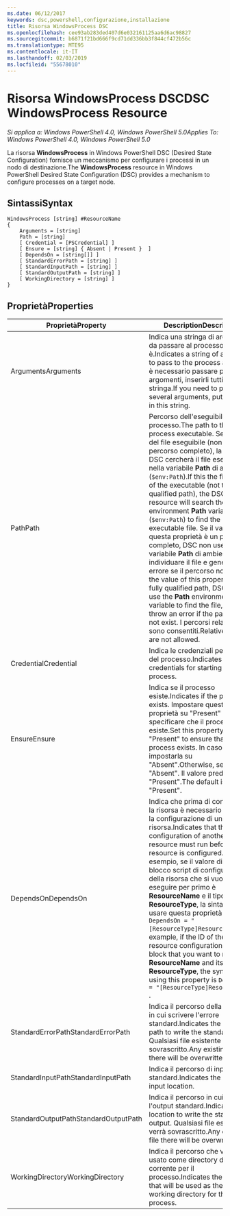 ```yaml
---
ms.date: 06/12/2017
keywords: dsc,powershell,configurazione,installazione
title: Risorsa WindowsProcess DSC
ms.openlocfilehash: cee93ab283ded407d6e032161125aa6d6ac98827
ms.sourcegitcommit: b6871f21bd666f9cd71dd336bb3f844cf472b56c
ms.translationtype: MTE95
ms.contentlocale: it-IT
ms.lasthandoff: 02/03/2019
ms.locfileid: "55678010"
---
```

# <a name="dsc-windowsprocess-resource"></a><span data-ttu-id="9ba45-103">Risorsa WindowsProcess DSC</span><span class="sxs-lookup"><span data-stu-id="9ba45-103">DSC WindowsProcess Resource</span></span>

<span data-ttu-id="9ba45-104">_Si applica a: Windows PowerShell 4.0, Windows PowerShell 5.0_</span><span class="sxs-lookup"><span data-stu-id="9ba45-104">_Applies To: Windows PowerShell 4.0, Windows PowerShell 5.0_</span></span>

<span data-ttu-id="9ba45-105">La risorsa **WindowsProcess** in Windows PowerShell DSC (Desired State Configuration) fornisce un meccanismo per configurare i processi in un nodo di destinazione.</span><span class="sxs-lookup"><span data-stu-id="9ba45-105">The **WindowsProcess** resource in Windows PowerShell Desired State Configuration (DSC) provides a mechanism to configure processes on a target node.</span></span>

## <a name="syntax"></a><span data-ttu-id="9ba45-106">Sintassi</span><span class="sxs-lookup"><span data-stu-id="9ba45-106">Syntax</span></span>

```
WindowsProcess [string] #ResourceName
{
    Arguments = [string]
    Path = [string]
    [ Credential = [PSCredential] ]
    [ Ensure = [string] { Absent | Present }  ]
    [ DependsOn = [string[]] ]
    [ StandardErrorPath = [string] ]
    [ StandardInputPath = [string] ]
    [ StandardOutputPath = [string] ]
    [ WorkingDirectory = [string] ]
}
```

## <a name="properties"></a><span data-ttu-id="9ba45-107">Proprietà</span><span class="sxs-lookup"><span data-stu-id="9ba45-107">Properties</span></span>

| <span data-ttu-id="9ba45-108">Proprietà</span><span class="sxs-lookup"><span data-stu-id="9ba45-108">Property</span></span> | <span data-ttu-id="9ba45-109">Description</span><span class="sxs-lookup"><span data-stu-id="9ba45-109">Description</span></span> |
| --- | --- |
| <span data-ttu-id="9ba45-110">Arguments</span><span class="sxs-lookup"><span data-stu-id="9ba45-110">Arguments</span></span>| <span data-ttu-id="9ba45-111">Indica una stringa di argomenti da passare al processo come è.</span><span class="sxs-lookup"><span data-stu-id="9ba45-111">Indicates a string of arguments to pass to the process as-is.</span></span> <span data-ttu-id="9ba45-112">Se è necessario passare più argomenti, inserirli tutti in questa stringa.</span><span class="sxs-lookup"><span data-stu-id="9ba45-112">If you need to pass several arguments, put them all in this string.</span></span>|
| <span data-ttu-id="9ba45-113">Path</span><span class="sxs-lookup"><span data-stu-id="9ba45-113">Path</span></span>| <span data-ttu-id="9ba45-114">Percorso dell'eseguibile del processo.</span><span class="sxs-lookup"><span data-stu-id="9ba45-114">The path to the process executable.</span></span> <span data-ttu-id="9ba45-115">Se è il nome del file eseguibile (non il percorso completo), la risorsa DSC cercherà il file eseguibile nella variabile **Path** di ambiente (`$env:Path`).</span><span class="sxs-lookup"><span data-stu-id="9ba45-115">If this the file name of the executable (not the fully qualified path), the DSC resource will search the environment **Path** variable (`$env:Path`) to find the executable file.</span></span> <span data-ttu-id="9ba45-116">Se il valore di questa proprietà è un percorso completo, DSC non userà la variabile **Path** di ambiente per individuare il file e genererà un errore se il percorso non esiste.</span><span class="sxs-lookup"><span data-stu-id="9ba45-116">If the value of this property is a fully qualified path, DSC will not use the **Path** environment variable to find the file, and will throw an error if the path does not exist.</span></span> <span data-ttu-id="9ba45-117">I percorsi relativi non sono consentiti.</span><span class="sxs-lookup"><span data-stu-id="9ba45-117">Relative paths are not allowed.</span></span>|
| <span data-ttu-id="9ba45-118">Credential</span><span class="sxs-lookup"><span data-stu-id="9ba45-118">Credential</span></span>| <span data-ttu-id="9ba45-119">Indica le credenziali per l'avvio del processo.</span><span class="sxs-lookup"><span data-stu-id="9ba45-119">Indicates the credentials for starting the process.</span></span>|
| <span data-ttu-id="9ba45-120">Ensure</span><span class="sxs-lookup"><span data-stu-id="9ba45-120">Ensure</span></span>| <span data-ttu-id="9ba45-121">Indica se il processo esiste.</span><span class="sxs-lookup"><span data-stu-id="9ba45-121">Indicates if the process exists.</span></span> <span data-ttu-id="9ba45-122">Impostare questa proprietà su "Present" per specificare che il processo esiste.</span><span class="sxs-lookup"><span data-stu-id="9ba45-122">Set this property to "Present" to ensure that the process exists.</span></span> <span data-ttu-id="9ba45-123">In caso contrario, impostarla su "Absent".</span><span class="sxs-lookup"><span data-stu-id="9ba45-123">Otherwise, set it to "Absent".</span></span> <span data-ttu-id="9ba45-124">Il valore predefinito è "Present".</span><span class="sxs-lookup"><span data-stu-id="9ba45-124">The default is "Present".</span></span>|
| <span data-ttu-id="9ba45-125">DependsOn</span><span class="sxs-lookup"><span data-stu-id="9ba45-125">DependsOn</span></span> | <span data-ttu-id="9ba45-126">Indica che prima di configurare la risorsa è necessario eseguire la configurazione di un'altra risorsa.</span><span class="sxs-lookup"><span data-stu-id="9ba45-126">Indicates that the configuration of another resource must run before this resource is configured.</span></span> <span data-ttu-id="9ba45-127">Ad esempio, se il valore di ID del blocco script di configurazione della risorsa che si vuole eseguire per primo è **ResourceName** e il tipo è **ResourceType**, la sintassi per usare questa proprietà è `DependsOn = "[ResourceType]ResourceName"`.</span><span class="sxs-lookup"><span data-stu-id="9ba45-127">For example, if the ID of the resource configuration script block that you want to run first is **ResourceName** and its type is **ResourceType**, the syntax for using this property is `DependsOn = "[ResourceType]ResourceName"` .</span></span>|
| <span data-ttu-id="9ba45-128">StandardErrorPath</span><span class="sxs-lookup"><span data-stu-id="9ba45-128">StandardErrorPath</span></span>| <span data-ttu-id="9ba45-129">Indica il percorso della directory in cui scrivere l'errore standard.</span><span class="sxs-lookup"><span data-stu-id="9ba45-129">Indicates the directory path to write the standard error.</span></span> <span data-ttu-id="9ba45-130">Qualsiasi file esistente verrà sovrascritto.</span><span class="sxs-lookup"><span data-stu-id="9ba45-130">Any existing file there will be overwritten.</span></span>|
| <span data-ttu-id="9ba45-131">StandardInputPath</span><span class="sxs-lookup"><span data-stu-id="9ba45-131">StandardInputPath</span></span>| <span data-ttu-id="9ba45-132">Indica il percorso di input standard.</span><span class="sxs-lookup"><span data-stu-id="9ba45-132">Indicates the standard input location.</span></span>|
| <span data-ttu-id="9ba45-133">StandardOutputPath</span><span class="sxs-lookup"><span data-stu-id="9ba45-133">StandardOutputPath</span></span>| <span data-ttu-id="9ba45-134">Indica il percorso in cui scrivere l'output standard.</span><span class="sxs-lookup"><span data-stu-id="9ba45-134">Indicates the location to write the standard output.</span></span> <span data-ttu-id="9ba45-135">Qualsiasi file esistente verrà sovrascritto.</span><span class="sxs-lookup"><span data-stu-id="9ba45-135">Any existing file there will be overwritten.</span></span>|
| <span data-ttu-id="9ba45-136">WorkingDirectory</span><span class="sxs-lookup"><span data-stu-id="9ba45-136">WorkingDirectory</span></span>| <span data-ttu-id="9ba45-137">Indica il percorso che verrà usato come directory di lavoro corrente per il processo.</span><span class="sxs-lookup"><span data-stu-id="9ba45-137">Indicates the location that will be used as the current working directory for the process.</span></span>|